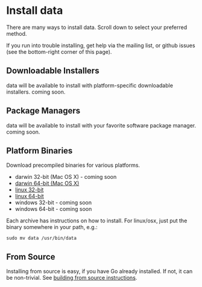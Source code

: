 <!-- title: Install data -->
<!-- description: How to install data -->


# Install data

There are many ways to install data. Scroll down to select your preferred method.

If you run into trouble installing, get help via the mailing list, or github issues (see the bottom-right corner of this page).

## Downloadable Installers

data will be available to install with platform-specific downloadable installers. coming soon.

## Package Managers

data will be available to install with your favorite software package manager. coming soon.

## Platform Binaries

Download precompiled binaries for various platforms.

- darwin 32-bit (Mac OS X) - coming soon
- [darwin 64-bit (Mac OS X)](https://github.com/jbenet/data/releases/download/v0.1.0/data-v0.1.0-darwin_amd64.tar.gz)
- [linux 32-bit](https://github.com/jbenet/data/releases/download/v0.1.0/data-v0.1.0-linux_386.tar.gz)
- [linux 64-bit](https://github.com/jbenet/data/releases/download/v0.1.0/data-v0.1.0-linux_amd64.tar.gz)
- windows 32-bit - coming soon
- windows 64-bit - coming soon

Each archive has instructions on how to install. For linux/osx, just put the binary somewhere in your path, e.g.:

    sudo mv data /usr/bin/data




## From Source

Installing from source is easy, if you have Go already installed.
If not, it can be non-trivial. See [building from source instructions](/doc/source-install).
